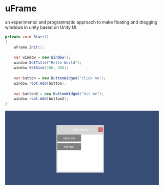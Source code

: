 # uFrame
an experimental and programmatic approach to make floating and dragging windows in unity based on Unity UI.
```csharp
private void Start() 
{
    uFrame.Init();

    var window = new Window();
    window.SetTitle("Hello World");
    window.SetSize(200, 200);

    var button = new ButtonWidged("click me");
    window.root.Add(button);

    var button2 = new ButtonWidged("hit me");
    window.root.Add(button2);
}

```
![screenshot](./screenshot.png)